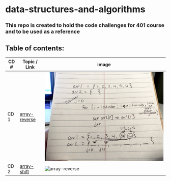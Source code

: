 # data-structures-and-algorithms

### This repo is created to hold the code challenges for 401 course and to be used as a reference

## Table of contents:

CD # | Topic / Link | image
---------|------------- |-----------
CD 1 | [array-reverse](https://github.com/Hisham-401-advanced-javascript/data-structures-and-algorithms/blob/master/challenges/arrayReverse/array-reverse.js) | ![array-reverse](assets/reverse-array.jpg)
CD 2 | [array-shift](https://github.com/Hisham-401-advanced-javascript/data-structures-and-algorithms/blob/master/challenges/arrayReverse/array-shift.js) | ![array-reverse](assets/arrayShift.png)